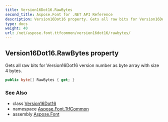 ```yaml
---
title: Version16Dot16.RawBytes
second_title: Aspose.Font for .NET API Reference
description: Version16Dot16 property. Gets all raw bits for Version16Dot16 version number as byte array with size 4 bytes
type: docs
weight: 40
url: /net/aspose.font.ttfcommon/version16dot16/rawbytes/
---
```

## Version16Dot16.RawBytes property

Gets all raw bits for Version16Dot16 version number as byte array with size 4 bytes.

```csharp
public byte[] RawBytes { get; }
```

### See Also

* class [Version16Dot16](../)
* namespace [Aspose.Font.TtfCommon](../../../aspose.font.ttfcommon/)
* assembly [Aspose.Font](../../../)


